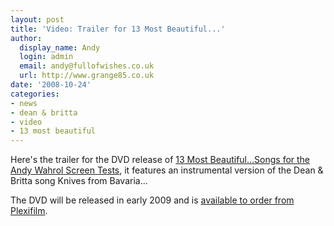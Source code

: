 ```yaml
---
layout: post
title: 'Video: Trailer for 13 Most Beautiful...'
author:
  display_name: Andy
  login: admin
  email: andy@fullofwishes.co.uk
  url: http://www.grange85.co.uk
date: '2008-10-24'
categories:
- news
- dean & britta
- video
- 13 most beautiful
---
```

<p>Here's the trailer for the DVD release of <a href="http://web.archive.org/web/20130518113355/http://13mostbeautiful.com/">13 Most Beautiful...Songs for the Andy Wahrol Screen Tests</a>, it features an instrumental version of the Dean & Britta song Knives from Bavaria...</p>
<p><figure class="caption "><figcaption class="caption-text"></figcaption></figure>
<p>The DVD will be released in early 2009 and is <a href="http://web.archive.org/web/20131101042232/http://plexifilm.com/media.php?id=81">available to order from Plexifilm</a>.</p>
